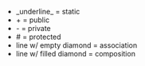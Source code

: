 - \_underline\_ = static
- \+ = public
- \- = private
- \# = protected
- line w/ empty diamond = association
- line w/ filled diamond = composition
